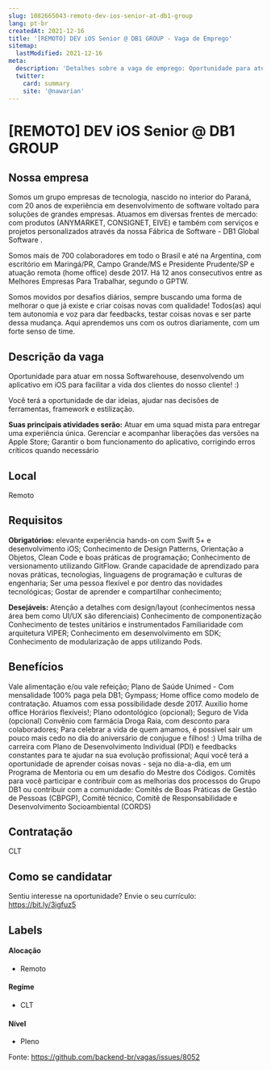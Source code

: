 ```yaml
---
slug: 1082665043-remoto-dev-ios-senior-at-db1-group
lang: pt-br
createdAt: 2021-12-16
title: '[REMOTO] DEV iOS Senior @ DB1 GROUP - Vaga de Emprego'
sitemap:
  lastModified: 2021-12-16
meta:
  description: 'Detalhes sobre a vaga de emprego: Oportunidade para atuar em nossa Softwarehouse, desenvolvendo um aplicativo em iOS para facilitar a vida dos clientes do nosso cliente! :)  Você terá a oportunidade de dar ideias, ajudar nas decisões de ferramentas, framework e estilização. **Suas principais atividades serão:** Atuar em uma squad mista para entregar uma experiência única. Gerenciar e acompanhar liberações das versões na Apple Store; Garantir o bom funcionamento do aplicativo, corrigindo erros críticos quando necessário'
  twitter:
    card: summary
    site: '@nawarian'
---
```


# [REMOTO] DEV iOS Senior @ DB1 GROUP

## Nossa empresa

Somos um grupo empresas de tecnologia, nascido no interior do Paraná, com 20 anos de experiência em desenvolvimento de software voltado para soluções de grandes empresas. Atuamos em diversas frentes de mercado: com produtos (ANYMARKET, CONSIGNET, EIVE) e também com serviços e projetos personalizados através da nossa Fábrica de Software - DB1 Global Software . 

Somos mais de 700 colaboradores em todo o Brasil e até na Argentina, com escritório em Maringá/PR, Campo Grande/MS e Presidente Prudente/SP e atuação remota (home office) desde 2017. Há 12 anos consecutivos entre as Melhores Empresas Para Trabalhar, segundo o GPTW. 

Somos movidos por desafios diários, sempre buscando uma forma de melhorar o que já existe e criar coisas novas com qualidade! Todos(as) aqui tem autonomia e voz para dar feedbacks, testar coisas novas e ser parte dessa mudança. Aqui aprendemos uns com os outros diariamente, com um forte senso de time.


## Descrição da vaga

Oportunidade para atuar em nossa Softwarehouse,  desenvolvendo um aplicativo em iOS para facilitar a vida dos clientes do nosso cliente! :) 

Você terá a oportunidade de dar ideias, ajudar nas decisões de ferramentas, framework e estilização.

**Suas principais atividades serão:** 
Atuar em uma squad mista para entregar uma experiência única.
Gerenciar e acompanhar liberações das versões na Apple Store; 
Garantir o bom funcionamento do aplicativo, corrigindo erros críticos quando necessário


## Local

Remoto

## Requisitos

**Obrigatórios:**
elevante experiência hands-on com Swift 5+ e desenvolvimento iOS;
Conhecimento de Design Patterns, Orientação a Objetos, Clean Code e boas práticas de programação;
Conhecimento de versionamento utilizando GitFlow.
Grande capacidade de aprendizado para novas práticas, tecnologias, linguagens de programação e culturas de engenharia; 
Ser uma pessoa flexível e por dentro das novidades tecnológicas; 
Gostar de aprender e compartilhar conhecimento;

**Desejáveis:**
Atenção a detalhes com design/layout (conhecimentos nessa área bem como UI/UX são diferenciais)
Conhecimento de componentização
Conhecimento de testes unitários e instrumentados
Familiaridade com arquitetura VIPER;
Conhecimento em desenvolvimento em SDK;
Conhecimento de modularização de apps utilizando Pods.

## Benefícios

Vale alimentação e/ou vale refeição;
Plano de Saúde Unimed - Com mensalidade 100% paga pela DB1;
Gympass;
Home office como modelo de contratação. Atuamos com essa possibilidade desde 2017.
Auxílio home office
Horários flexíveis!;
Plano odontológico (opcional);
Seguro de Vida (opcional)
Convênio com farmácia Droga Raia, com desconto para colaboradores;
Para celebrar a vida de quem amamos, é possível sair um pouco mais cedo no dia do aniversário de conjugue e filhos! :)
Uma trilha de carreira com Plano de Desenvolvimento Individual (PDI) e feedbacks constantes para te ajudar na sua evolução profissional;
Aqui você terá a oportunidade de aprender coisas novas - seja no dia-a-dia, em um Programa de Mentoria ou em um desafio do Mestre dos Códigos.
Comitês para você participar e contribuir com as melhorias dos processos do Grupo DB1 ou contribuir com a comunidade: Comitês de Boas Práticas de Gestão de Pessoas (CBPGP), Comitê técnico, Comitê de Responsabilidade e Desenvolvimento Socioambiental (CORDS)

## Contratação

CLT

## Como se candidatar

Sentiu interesse na oportunidade? Envie o seu currículo: https://bit.ly/3igfuz5


## Labels

#### Alocação
- Remoto

#### Regime
- CLT

#### Nível
- Pleno



Fonte: https://github.com/backend-br/vagas/issues/8052